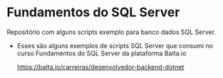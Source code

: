 # Fundamentos do SQL Server
Repositório com alguns scripts exemplo para banco dados SQL Server.

- Esses são alguns exemplos de scripts SQL Server que consumi no curso Fundamentos do SQL Server da plataforma Balta.io
  
  https://balta.io/carreiras/desenvolvedor-backend-dotnet

